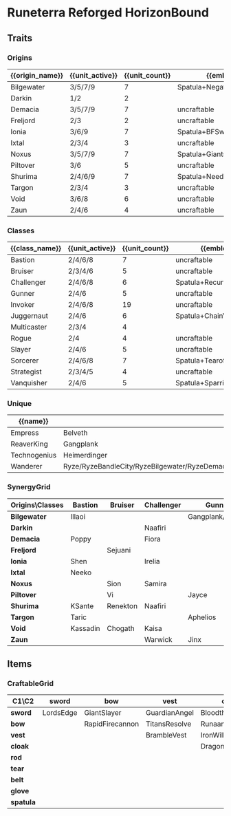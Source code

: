 # Runeterra Reforged HorizonBound

## Traits
### Origins
| {{origin_name}} | {{unit_active}} | {{unit_count}} | {{emblem}}                 | {{desc}} |
| -               | -               | -              | -                          | -        |
| Bilgewater      | 3/5/7/9         | 7              | Spatula+NegatronCloak      |          |
| Darkin          | 1/2             | 2              |                            |          |
| Demacia         | 3/5/7/9         | 7              | uncraftable                |          |
| Freljord        | 2/3             | 2              | uncraftable                |          |
| Ionia           | 3/6/9           | 7              | Spatula+BFSword            |          |
| Ixtal           | 2/3/4           | 3              | uncraftable                |          |
| Noxus           | 3/5/7/9         | 7              | Spatula+GiantsBelt         |          |
| Piltover        | 3/6             | 5              | uncraftable                |          |
| Shurima         | 2/4/6/9         | 7              | Spatula+NeedlesslyLargeRod |          |
| Targon          | 2/3/4           | 3              | uncraftable                |          |
| Void            | 3/6/8           | 6              | uncraftable                |          |
| Zaun            | 2/4/6           | 4              | uncraftable                |          |

### Classes
| {{class_name}} | {{unit_active}} | {{unit_count}} | {{emblem}}               | {{desc}} |
| -              | -               | -              | -                        | -        |
| Bastion        | 2/4/6/8         | 7              | uncraftable              |          |
| Bruiser        | 2/3/4/6         | 5              | uncraftable              |          |
| Challenger     | 2/4/6/8         | 6              | Spatula+RecurveBow       |          |
| Gunner         | 2/4/6           | 5              | uncraftable              |          |
| Invoker        | 2/4/6/8         | 19             | uncraftable              |          |
| Juggernaut     | 2/4/6           | 6              | Spatula+ChainVest        |          |
| Multicaster    | 2/3/4           | 4              |                          |          |
| Rogue          | 2/4             | 4              | uncraftable              |          |
| Slayer         | 2/4/6           | 5              | uncraftable              |          |
| Sorcerer       | 2/4/6/8         | 7              | Spatula+Tearofthegoddess |          |
| Strategist     | 2/3/4/5         | 4              | uncraftable              |          |
| Vanquisher     | 2/4/6           | 5              | Spatula+SparringGloves   |          |

### Unique
| {{name}}     | {{champion}}                                                                                                                                           | {{cost}}                  |
| -            | -                                                                                                                                                      | -                         |
| Empress      | Belveth                                                                                                                                                | 5                         |
| ReaverKing   | Gangplank                                                                                                                                              | 5                         |
| Technogenius | Heimerdinger                                                                                                                                           | 5                         |
| Wanderer     | Ryze/RyzeBandleCity/RyzeBilgewater/RyzeDemacia/RyzeFreljord/RyzeIonia/RyzeIxtal/RyzeNoxus/RyzePiltover/RyzeShadowIsles/RyzeShurima/RyzeTargon/RyzeZaun | 5/5/5/5/5/5/5/5/5/5/5/5/5 |

### SynergyGrid
| **Origins\Classes** | **Bastion** | **Bruiser** | **Challenger** | **Gunner**       | **Invoker** | **Juggernaut** | **Multicaster** | **Rogue** | **Slayer**  | **Sorcerer**    | **Strategist** | **Vanquisher** |
| -                   | -           | -           | -              | -                | -           | -              | -               | -         | -           | -               | -              | -              |
| **Bilgewater**      | Illaoi      |             |                | Gangplank/Graves |             | Nautilus       | TwistedFate     | Graves    |             |                 | MissFortune    | Nilah          |
| **Darkin**          |             |             | Naafiri        |                  |             | Aatrox         |                 |           | Aatrox      |                 |                |                |
| **Demacia**         | Poppy       |             | Fiora          |                  | Galio       |                | Sona            |           | Kayle/Quinn |                 | JarvanIV       |                |
| **Freljord**        |             | Sejuani     |                |                  |             |                |                 |           |             |                 |                | Ashe           |
| **Ionia**           | Shen        |             | Irelia         |                  | Karma/Shen  | Sett           |                 |           |             | Ahri            |                | Jhin/Xayah     |
| **Ixtal**           | Neeko       |             |                |                  | Milio       |                |                 | Qiyana    | Qiyana      |                 |                |                |
| **Noxus**           |             | Sion        | Samira         |                  | Cassiopeia  | Darius         |                 | Katarina  | Mordekaiser | Swain           | Swain          | Darius         |
| **Piltover**        |             | Vi          |                | Jayce            |             |                |                 | Ekko      |             | Orianna         |                |                |
| **Shurima**         | KSante      | Renekton    | Naafiri        |                  | Cassiopeia  | Nasus          | Taliyah         |           |             |                 | Azir           |                |
| **Targon**          | Taric       |             |                | Aphelios         | Soraka      |                |                 |           |             | Taric           |                |                |
| **Void**            | Kassadin    | Chogath     | Kaisa          |                  |             |                | Velkoz          |           |             | Malzahar/Velkoz |                |                |
| **Zaun**            |             |             | Warwick        | Jinx             |             | Warwick        |                 | Ekko      |             | Silco           |                |                |

## Items
### CraftableGrid
| **C1\C2**   | **sword** | **bow**         | **vest**      | **cloak**        | **rod**           | **tear**      | **belt**       | **glove**      | **spatula**      |
| -           | -         | -               | -             | -                | -                 | -             | -              | -              | -                |
| **sword**   | LordsEdge | GiantSlayer     | GuardianAngel | Bloodthirster    | HextechGunblade   | SpearofShojin | SteraksGage    | InfinityEdge   | IoniaEmblem      |
| **bow**     |           | RapidFirecannon | TitansResolve | RunaansHurricane | GuinsoosRageblade | StatikkShiv   | NashorsTooth   | LastWhisper    | ChallengerEmblem |
| **vest**    |           |                 | BrambleVest   | IronWill         | Crownguard        | Fimbulwinter  | SunfireCape    | NightHarvester | JuggernautEmblem |
| **cloak**   |           |                 |               | DragonsClaw      | IonicSpark        | AdaptiveHelm  | Evenshroud     | Quicksilver    | BilgewaterEmblem |
| **rod**     |           |                 |               |                  | RabadonsDeathcap  | LudensEcho    | Morellonomicon | ArcaneGauntlet | ShurimaEmblem    |
| **tear**    |           |                 |               |                  |                   | BlueSentinel  | Redemption     | HandofJustice  | SorcererEmblem   |
| **belt**    |           |                 |               |                  |                   |               | WarmogsArmor   | Guardbreaker   | NoxusEmblem      |
| **glove**   |           |                 |               |                  |                   |               |                | ThiefsGloves   | VanquisherEmblem |
| **spatula** |           |                 |               |                  |                   |               |                |                | ForceofNature    |